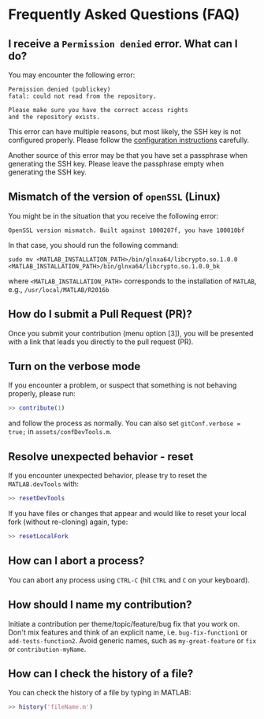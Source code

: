 # Frequently Asked Questions (FAQ)

## I receive a `Permission denied` error. What can I do?

You may encounter the following error:
```
Permission denied (publickey)
fatal: could not read from the repository.

Please make sure you have the correct access rights
and the repository exists.
```

This error can have multiple reasons, but most likely, the SSH key is not configured properly. Please follow the [configuration instructions](https://github.com/opencobra/MATLAB.devTools/blob/master/PREREQUISITES.md) carefully.

Another source of this error may be that you have set a passphrase when generating the SSH key. Please leave the passphrase empty when generating the SSH key.

## Mismatch of the version of `openSSL` (Linux)

You might be in the situation that you receive the following error:
````
OpenSSL version mismatch. Built against 1000207f, you have 100010bf
````
In that case, you should run the following command:
````
sudo mv <MATLAB_INSTALLATION_PATH>/bin/glnxa64/libcrypto.so.1.0.0 <MATLAB_INSTALLATION_PATH>/bin/glnxa64/libcrypto.so.1.0.0_bk
````
where `<MATLAB_INSTALLATION_PATH>` corresponds to the installation of `MATLAB`, e.g., `/usr/local/MATLAB/R2016b`

## How do I submit a Pull Request (PR)?

Once you submit your contribution (menu option [3]), you will be presented with a link that leads you directly to the pull request (PR).

## Turn on the verbose mode

If you encounter a problem, or suspect that something is not behaving properly, please run:
```Matlab
>> contribute(1)
```
and follow the process as normally. You can also set `gitConf.verbose = true;` in `assets/confDevTools.m`.

## Resolve unexpected behavior - reset

If you encounter unexpected behavior, please try to reset the `MATLAB.devTools` with:
```Matlab
>> resetDevTools
```

If you have files or changes that appear and would like to reset your local fork (without re-cloning) again, type:
```Matlab
>> resetLocalFork
```

## How can I abort a process?

You can abort any process using `CTRL-C` (hit `CTRL` and `C` on your keyboard).

## How should I name my contribution?

Initiate a contribution per theme/topic/feature/bug fix that you work on. Don't mix features and think of an explicit name, i.e. `bug-fix-function1` or `add-tests-function2`. Avoid generic names, such as `my-great-feature` or `fix` or `contribution-myName`.

## How can I check the history of a file?

You can check the history of a file by typing in MATLAB:
```Matlab
>> history('fileName.m')
```
